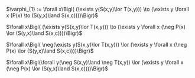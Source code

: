 $\varphi_{1} := \forall x\Bigl( (\exists y(S(x,y)\lor T(x,y))) \to (\exists y \forall x (P(x) \to (S(y,x)\land S(x,c))))\Bigr)$

$\forall x\Bigl( (\exists y(S(x,y)\lor T(x,y))) \to (\exists y \forall x (\neg P(x) \lor (S(y,x)\land S(x,c))))\Bigr)$

$\forall x\Bigl( \neg(\exists y(S(x,y)\lor T(x,y))) \lor (\exists y \forall x (\neg P(x) \lor (S(y,x)\land S(x,c))))\Bigr)$

$\forall x\Bigl(\forall y(\neg S(x,y)\land \neg T(x,y)) \lor (\exists y \forall x (\neg P(x) \lor (S(y,x)\land S(x,c))))\Bigr)$